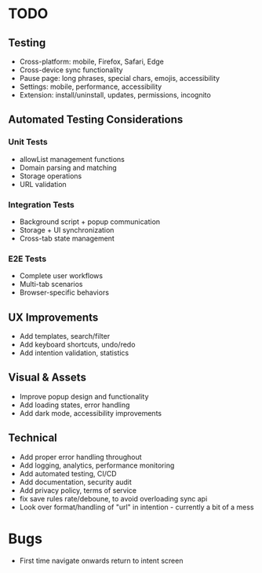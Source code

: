 # TODO

## Testing

- Cross-platform: mobile, Firefox, Safari, Edge
- Cross-device sync functionality
- Pause page: long phrases, special chars, emojis, accessibility
- Settings: mobile, performance, accessibility
- Extension: install/uninstall, updates, permissions, incognito

## Automated Testing Considerations

### Unit Tests

- allowList management functions
- Domain parsing and matching
- Storage operations
- URL validation

### Integration Tests

- Background script + popup communication
- Storage + UI synchronization
- Cross-tab state management

### E2E Tests

- Complete user workflows
- Multi-tab scenarios
- Browser-specific behaviors

## UX Improvements

- Add templates, search/filter
- Add keyboard shortcuts, undo/redo
- Add intention validation, statistics

## Visual & Assets

- Improve popup design and functionality
- Add loading states, error handling
- Add dark mode, accessibility improvements

## Technical

- Add proper error handling throughout
- Add logging, analytics, performance monitoring
- Add automated testing, CI/CD
- Add documentation, security audit
- Add privacy policy, terms of service
- fix save rules rate/deboune, to avoid overloading sync api
- Look over format/handling of "url" in intention - currently a bit of a mess

# Bugs

- First time navigate onwards return to intent screen
